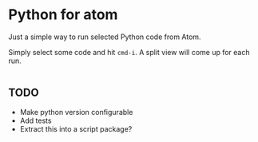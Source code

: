 # Python for atom

Just a simple way to run selected Python code from Atom.

Simply select some code and hit `cmd-i`. A split view will come up for each run.

![]()

## TODO

* Make python version configurable
* Add tests
* Extract this into a script package?
